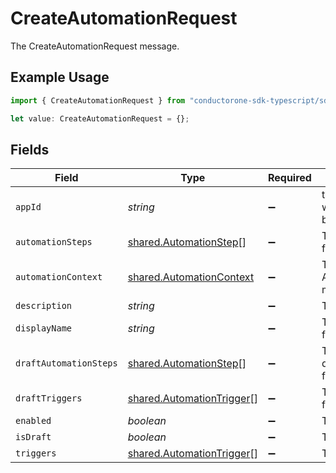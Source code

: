 # CreateAutomationRequest

The CreateAutomationRequest message.

## Example Usage

```typescript
import { CreateAutomationRequest } from "conductorone-sdk-typescript/sdk/models/shared";

let value: CreateAutomationRequest = {};
```

## Fields

| Field                                                                         | Type                                                                          | Required                                                                      | Description                                                                   |
| ----------------------------------------------------------------------------- | ----------------------------------------------------------------------------- | ----------------------------------------------------------------------------- | ----------------------------------------------------------------------------- |
| `appId`                                                                       | *string*                                                                      | :heavy_minus_sign:                                                            | the app id this workflow_template belongs to                                  |
| `automationSteps`                                                             | [shared.AutomationStep](../../../sdk/models/shared/automationstep.md)[]       | :heavy_minus_sign:                                                            | The automationSteps field.                                                    |
| `automationContext`                                                           | [shared.AutomationContext](../../../sdk/models/shared/automationcontext.md)   | :heavy_minus_sign:                                                            | The AutomationContext message.                                                |
| `description`                                                                 | *string*                                                                      | :heavy_minus_sign:                                                            | The description field.                                                        |
| `displayName`                                                                 | *string*                                                                      | :heavy_minus_sign:                                                            | The displayName field.                                                        |
| `draftAutomationSteps`                                                        | [shared.AutomationStep](../../../sdk/models/shared/automationstep.md)[]       | :heavy_minus_sign:                                                            | The draftAutomationSteps field.                                               |
| `draftTriggers`                                                               | [shared.AutomationTrigger](../../../sdk/models/shared/automationtrigger.md)[] | :heavy_minus_sign:                                                            | The draftTriggers field.                                                      |
| `enabled`                                                                     | *boolean*                                                                     | :heavy_minus_sign:                                                            | The enabled field.                                                            |
| `isDraft`                                                                     | *boolean*                                                                     | :heavy_minus_sign:                                                            | The isDraft field.                                                            |
| `triggers`                                                                    | [shared.AutomationTrigger](../../../sdk/models/shared/automationtrigger.md)[] | :heavy_minus_sign:                                                            | The triggers field.                                                           |